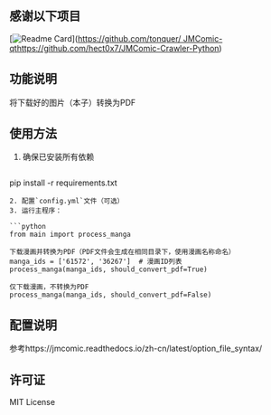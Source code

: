 ## 感谢以下项目
[![Readme Card](https://github-readme-stats.vercel.app/api/pin/?username=hect0x7&repo=JMComic-Crawler-Python)]([https://github.com/tonquer/
JMComic-qt](https://github.com/hect0x7/JMComic-Crawler-Python)https://github.com/hect0x7/JMComic-Crawler-Python)
## 功能说明
将下载好的图片（本子）转换为PDF
## 使用方法

1. 确保已安装所有依赖
    ```bash
  pip install -r requirements.txt
  ```
2. 配置`config.yml`文件（可选）
3. 运行主程序：

```python
from main import process_manga

下载漫画并转换为PDF（PDF文件会生成在相同目录下，使用漫画名称命名）
manga_ids = ['61572', '36267']  # 漫画ID列表
process_manga(manga_ids, should_convert_pdf=True)

仅下载漫画，不转换为PDF
process_manga(manga_ids, should_convert_pdf=False)
```

## 配置说明

  参考https://jmcomic.readthedocs.io/zh-cn/latest/option_file_syntax/

## 许可证

MIT License

